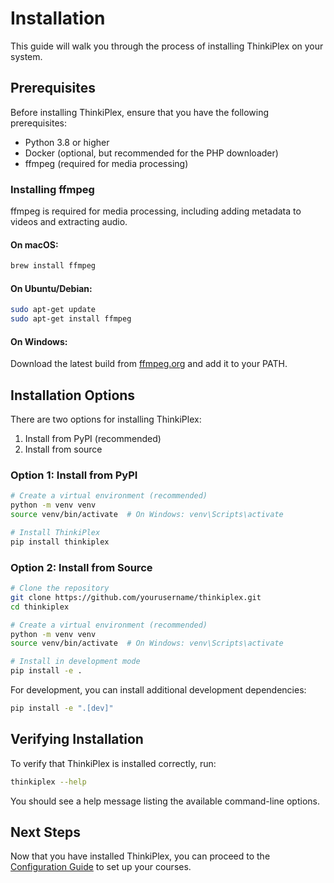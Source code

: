 # Installation

This guide will walk you through the process of installing ThinkiPlex on your system.

## Prerequisites

Before installing ThinkiPlex, ensure that you have the following prerequisites:

- Python 3.8 or higher
- Docker (optional, but recommended for the PHP downloader)
- ffmpeg (required for media processing)

### Installing ffmpeg

ffmpeg is required for media processing, including adding metadata to videos and extracting audio.

#### On macOS:

```bash
brew install ffmpeg
```

#### On Ubuntu/Debian:

```bash
sudo apt-get update
sudo apt-get install ffmpeg
```

#### On Windows:

Download the latest build from [ffmpeg.org](https://ffmpeg.org/download.html) and add it to your PATH.

## Installation Options

There are two options for installing ThinkiPlex:

1. Install from PyPI (recommended)
2. Install from source

### Option 1: Install from PyPI

```bash
# Create a virtual environment (recommended)
python -m venv venv
source venv/bin/activate  # On Windows: venv\Scripts\activate

# Install ThinkiPlex
pip install thinkiplex
```

### Option 2: Install from Source

```bash
# Clone the repository
git clone https://github.com/yourusername/thinkiplex.git
cd thinkiplex

# Create a virtual environment (recommended)
python -m venv venv
source venv/bin/activate  # On Windows: venv\Scripts\activate

# Install in development mode
pip install -e .
```

For development, you can install additional development dependencies:

```bash
pip install -e ".[dev]"
```

## Verifying Installation

To verify that ThinkiPlex is installed correctly, run:

```bash
thinkiplex --help
```

You should see a help message listing the available command-line options.

## Next Steps

Now that you have installed ThinkiPlex, you can proceed to the [Configuration Guide](configuration.md) to set up your courses.